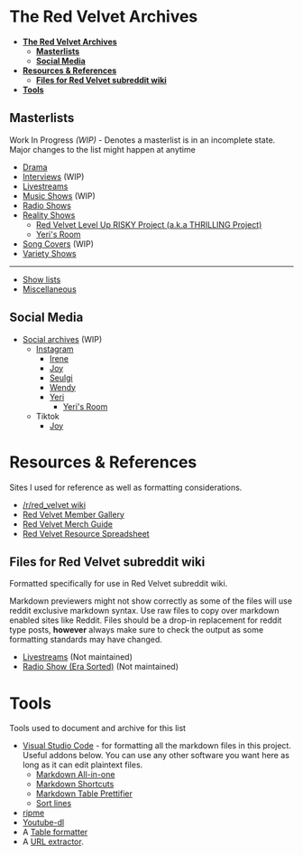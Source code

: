 # **The Red Velvet Archives**

- [**The Red Velvet Archives**](#the-red-velvet-archives)
  - [**Masterlists**](#masterlists)
  - [**Social Media**](#social-media)
- [**Resources & References**](#resources--references)
  - [**Files for Red Velvet subreddit wiki**](#files-for-red-velvet-subreddit-wiki)
- [**Tools**](#tools)

## **Masterlists**

Work In Progress _(WIP)_ - Denotes a masterlist is in an incomplete state. Major changes to the list might happen at anytime

* [Drama](./drama.md)
* [Interviews](./interviews.md) (WIP)
* [Livestreams](./livestreams.md)
* [Music Shows](./music_shows.md) (WIP)
* [Radio Shows](./radio_shows.md)
* [Reality Shows](./reality_shows.md)
  * [Red Velvet Level Up RISKY Project (a.k.a THRILLING Project)](./shows/level-up-risky-project.md)
  * [Yeri's Room](./shows/yeri's-room.md)
* [Song Covers](./song_covers.md) (WIP)
* [Variety Shows](./variety_shows.md)
___
* [Show lists](./shows/readme.md)
* [Miscellaneous](./misc.md)

## **Social Media**
* [Social archives](./social_archives/README.md) (WIP)
  * [Instagram](./social_archives/instagram/README.md)
    * [Irene](https://www.instagram.com/renebaebae/)
    * [Joy](https://www.instagram.com/_imyour_joy/)
    * [Seulgi](https://www.instagram.com/hi_sseulgi/)
    * [Wendy](https://www.instagram.com/todayis_wendy/)
    * [Yeri](https://www.instagram.com/yerimiese/)
      * [Yeri's Room](https://www.instagram.com/yerihan_bang/)
  * Tiktok
    * [Joy](https://www.tiktok.com/@__imyour_joy)

# **Resources & References**
Sites I used for reference as well as formatting considerations.

* [/r/red_velvet wiki][rvwiki]
* [Red Velvet Member Gallery][member_gallery]
* [Red Velvet Merch Guide][merch_guide]
* [Red Velvet Resource Spreadsheet][res_ss]

## **Files for Red Velvet subreddit wiki**
Formatted specifically for use in Red Velvet subreddit wiki.

Markdown previewers might not show correctly as some of the files will use reddit exclusive markdown syntax.
Use raw files to copy over markdown enabled sites like Reddit.
Files should be a drop-in replacement for reddit type posts, **however** always make sure to check the output as some formatting standards may have changed.

* [Livestreams](./red_velvet_wiki/red_velvet_wiki_livestream.md) (Not maintained)
* [Radio Show \(Era Sorted\)](./red_velvet_wiki/red_velvet_wiki_radio_era_sort.md) (Not maintained)

# **Tools**
Tools used to document and archive for this list

* [Visual Studio Code](https://code.visualstudio.com/) - for formatting all the markdown files in this project. Useful addons below. You can use any other software you want here as long as it can edit plaintext files.
  * [Markdown All-in-one](https://marketplace.visualstudio.com/items?itemName=yzhang.markdown-all-in-one)
  * [Markdown Shortcuts](https://marketplace.visualstudio.com/items?itemName=mdickin.markdown-shortcuts)
  * [Markdown Table Prettifier](https://marketplace.visualstudio.com/items?itemName=darkriszty.markdown-table-prettify)
  * [Sort lines](https://marketplace.visualstudio.com/items?itemName=Tyriar.sort-lines)
* [ripme](https://github.com/RipMeApp/ripme)
* [Youtube-dl](https://github.com/ytdl-org/youtube-dl/)
* A [Table formatter](https://tableconvert.com/)
* A [URL extractor](https://www.browserling.com/tools/extract-urls).

[member_gallery]:https://docs.google.com/spreadsheets/d/1ZJw_TcUnMVDfcYo6SRssM-zCmFUiUAM2XfCLl6oj5rc/edit#gid=1410958904
[merch_guide]:https://docs.google.com/spreadsheets/d/13JS1OgXd03om2OfZ6XOzRl_kNyXQHKXgIojVxGer_1I/edit#gid=412688846
[res_ss_ods]:./resources/Red_Velvet_Resources_0420.ods
[res_ss_xlsx]:./resources/Red_Velvet_Resources_0420.xlsx
[res_ss]:https://docs.google.com/spreadsheets/d/1FKsk1QwLYHNqeW9l0Y9jFCacWe6KkPj9QMgcKt4ZaTQ/edit#gid=0
[rvwiki]: https://www.reddit.com/r/red_velvet/wiki/index
